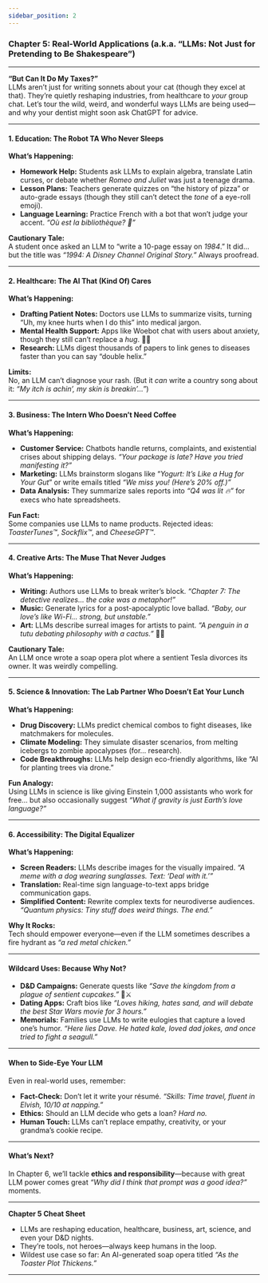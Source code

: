 ```yaml
---
sidebar_position: 2
---
```


### **Chapter 5: Real-World Applications (a.k.a. “LLMs: Not Just for Pretending to Be Shakespeare”)**

---

**“But Can It Do My Taxes?”**  
LLMs aren’t just for writing sonnets about your cat (though they excel at that). They’re quietly reshaping industries, from healthcare to *your* group chat. Let’s tour the wild, weird, and wonderful ways LLMs are being used—and why your dentist might soon ask ChatGPT for advice.

---

#### **1\. Education: The Robot TA Who Never Sleeps**

**What’s Happening:**

- **Homework Help:** Students ask LLMs to explain algebra, translate Latin curses, or debate whether *Romeo and Juliet* was just a teenage drama.  
- **Lesson Plans:** Teachers generate quizzes on “the history of pizza” or auto-grade essays (though they still can’t detect the *tone* of a eye-roll emoji).  
- **Language Learning:** Practice French with a bot that won’t judge your accent. *“Où est la bibliothèque? 🥖”*

**Cautionary Tale:**  
A student once asked an LLM to “write a 10-page essay on *1984*.” It did… but the title was *“1994: A Disney Channel Original Story.”* Always proofread.

---

#### **2\. Healthcare: The AI That (Kind Of) Cares**

**What’s Happening:**

- **Drafting Patient Notes:** Doctors use LLMs to summarize visits, turning “Uh, my knee hurts when I do this” into medical jargon.  
- **Mental Health Support:** Apps like Woebot chat with users about anxiety, though they still can’t replace a *hug*. 🤖💔  
- **Research:** LLMs digest thousands of papers to link genes to diseases faster than you can say “double helix.”

**Limits:**  
No, an LLM can’t diagnose your rash. (But it *can* write a country song about it: *“My itch is achin’, my skin is breakin’…”*)

---

#### **3\. Business: The Intern Who Doesn’t Need Coffee**

**What’s Happening:**

- **Customer Service:** Chatbots handle returns, complaints, and existential crises about shipping delays. *“Your package is late? Have you tried manifesting it?”*  
- **Marketing:** LLMs brainstorm slogans like “*Yogurt: It’s Like a Hug for Your Gut*” or write emails titled *“We miss you\! (Here’s 20% off.)”*  
- **Data Analysis:** They summarize sales reports into *“Q4 was lit 🔥”* for execs who hate spreadsheets.

**Fun Fact:**  
Some companies use LLMs to name products. Rejected ideas: *ToasterTunes™*, *Sockflix™*, and *CheeseGPT™*.

---

#### **4\. Creative Arts: The Muse That Never Judges**

**What’s Happening:**

- **Writing:** Authors use LLMs to break writer’s block. *“Chapter 7: The detective realizes… the cake was a metaphor\!”*  
- **Music:** Generate lyrics for a post-apocalyptic love ballad. *“Baby, our love’s like Wi-Fi… strong, but unstable.”*  
- **Art:** LLMs describe surreal images for artists to paint. *“A penguin in a tutu debating philosophy with a cactus.”* 🐧🌵

**Cautionary Tale:**  
An LLM once wrote a soap opera plot where a sentient Tesla divorces its owner. It was weirdly compelling.

---

#### **5\. Science & Innovation: The Lab Partner Who Doesn’t Eat Your Lunch**

**What’s Happening:**

- **Drug Discovery:** LLMs predict chemical combos to fight diseases, like matchmakers for molecules.  
- **Climate Modeling:** They simulate disaster scenarios, from melting icebergs to zombie apocalypses (for… research).  
- **Code Breakthroughs:** LLMs help design eco-friendly algorithms, like “AI for planting trees via drone.”

**Fun Analogy:**  
Using LLMs in science is like giving Einstein 1,000 assistants who work for free… but also occasionally suggest *“What if gravity is just Earth’s love language?”*

---

#### **6\. Accessibility: The Digital Equalizer**

**What’s Happening:**

- **Screen Readers:** LLMs describe images for the visually impaired. *“A meme with a dog wearing sunglasses. Text: ‘Deal with it.’”*  
- **Translation:** Real-time sign language-to-text apps bridge communication gaps.  
- **Simplified Content:** Rewrite complex texts for neurodiverse audiences. *“Quantum physics: Tiny stuff does weird things. The end.”*

**Why It Rocks:**  
Tech should empower everyone—even if the LLM sometimes describes a fire hydrant as *“a red metal chicken.”*

---

#### **Wildcard Uses: Because Why Not?**

- **D\&D Campaigns:** Generate quests like *“Save the kingdom from a plague of sentient cupcakes.”* 🧁⚔️  
- **Dating Apps:** Craft bios like *“Loves hiking, hates sand, and will debate the best Star Wars movie for 3 hours.”*  
- **Memorials:** Families use LLMs to write eulogies that capture a loved one’s humor. *“Here lies Dave. He hated kale, loved dad jokes, and once tried to fight a seagull.”*

---

#### **When to Side-Eye Your LLM**

Even in real-world uses, remember:

- **Fact-Check:** Don’t let it write your résumé. *“Skills: Time travel, fluent in Elvish, 10/10 at napping.”*  
- **Ethics:** Should an LLM decide who gets a loan? *Hard no.*  
- **Human Touch:** LLMs can’t replace empathy, creativity, or your grandma’s cookie recipe.

---

#### **What’s Next?**

In Chapter 6, we’ll tackle **ethics and responsibility**—because with great LLM power comes great *“Why did I think that prompt was a good idea?”* moments.

---

**Chapter 5 Cheat Sheet**

- LLMs are reshaping education, healthcare, business, art, science, and even your D\&D nights.  
- They’re tools, not heroes—always keep humans in the loop.  
- Wildest use case so far: An AI-generated soap opera titled *“As the Toaster Plot Thickens.”*

---
